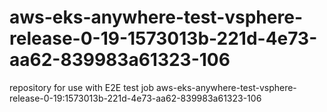 # aws-eks-anywhere-test-vsphere-release-0-19-1573013b-221d-4e73-aa62-839983a61323-106
repository for use with E2E test job aws-eks-anywhere-test-vsphere-release-0-19:1573013b-221d-4e73-aa62-839983a61323-106
